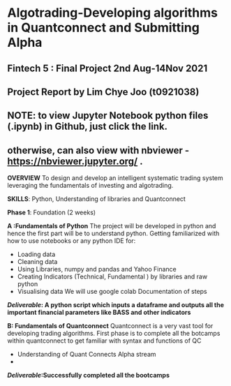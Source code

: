 # Algotrading-Developing algorithms in Quantconnect and Submitting Alpha
## Fintech 5 : Final Project 2nd Aug-14Nov 2021
## Project Report by Lim Chye Joo (t0921038)

## NOTE: to view Jupyter Notebook python files (.ipynb) in Github, just click the link.
## otherwise, can also view with nbviewer - https://nbviewer.jupyter.org/ .

**OVERVIEW**
To design and develop an intelligent systematic trading system leveraging the fundamentals of
investing and algotrading.

**SKILLS**: Python, Understanding of libraries and Quantconnect

**Phase 1**: Foundation (2 weeks)

**A :Fundamentals of Python**
The project will be developed in python and hence the first part will be to understand python.
Getting familiarized with how to use notebooks or any python IDE for:
- Loading data
- Cleaning data
- Using Libraries, numpy and pandas and Yahoo Finance
- Creating Indicators (Technical, Fundamental ) by libraries and raw python
- Visualising data
We will use google colab
Documentation of steps

***Deliverable*: A python script which inputs a dataframe and outputs all the important financial
parameters like BASS and other indicators**

**B: Fundamentals of Quantconnect**
Quantconnect is a very vast tool for developing trading algorithms. First phase is to complete all
the botcamps within quantconnect to get familiar with syntax and functions of QC
- Understanding of Quant Connects Alpha stream
- 
***Deliverable*:Successfully completed all the bootcamps**
